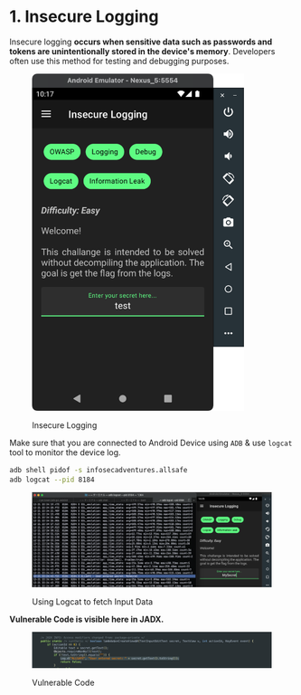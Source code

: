 # 1. Insecure Logging

Insecure logging **occurs when sensitive data such as passwords and tokens are unintentionally stored in the device's memory**. Developers often use this method for testing and debugging purposes.

<figure><img src="../../.gitbook/assets/1.1 insecure logging.png" alt="" width="375"><figcaption><p>Insecure Logging</p></figcaption></figure>



Make sure that you are connected to Android Device using `ADB` & use `logcat` tool to monitor the device log.

```sh
adb shell pidof -s infosecadventures.allsafe
adb logcat --pid 8184
```

<figure><img src="../../.gitbook/assets/1.2 insecure logging.png" alt=""><figcaption><p>Using Logcat to fetch Input Data</p></figcaption></figure>



**Vulnerable Code is visible here in JADX.**

<figure><img src="../../.gitbook/assets/1.3 insecure logging.png" alt=""><figcaption><p>Vulnerable Code</p></figcaption></figure>









